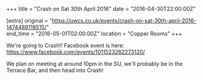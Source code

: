 +++
title = "Crash on Sat 30th April 2016"
date = "2016-04-30T22:00:00Z"

[extra]
original = "https://uwcs.co.uk/events/crash-on-sat-30th-april-2016-1474489118515/"    
end_time = "2016-05-01T02:00:00Z"
location = "Copper Rooms"
+++

We're going to Crash\!\! Facebook event is here: https://www.facebook.com/events/1011523262273120/

We plan on meeting at around 10pm in the SU, we'll probably be in the Terrace Bar, and then head into Crash\!

